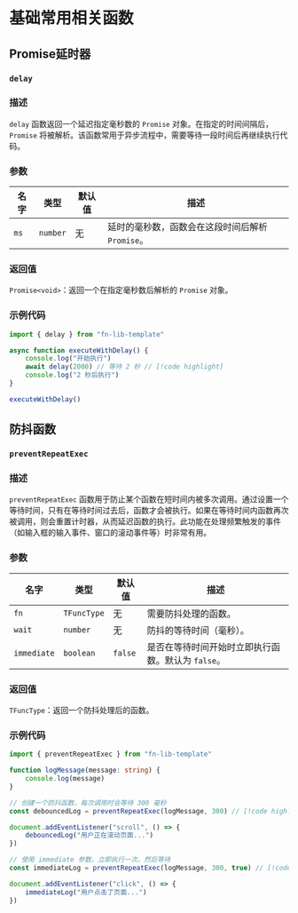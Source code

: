 # 基础常用相关函数

## Promise延时器

### `delay`

### 描述

`delay` 函数返回一个延迟指定毫秒数的 `Promise` 对象。在指定的时间间隔后，`Promise` 将被解析。该函数常用于异步流程中，需要等待一段时间后再继续执行代码。

### 参数

| 名字 | 类型     | 默认值 | 描述                                             |
| ---- | -------- | ------ | ------------------------------------------------ |
| `ms` | `number` | 无     | 延时的毫秒数，函数会在这段时间后解析 `Promise`。 |

### 返回值

`Promise<void>`：返回一个在指定毫秒数后解析的 `Promise` 对象。

### 示例代码

```ts
import { delay } from "fn-lib-template"

async function executeWithDelay() {
    console.log("开始执行")
    await delay(2000) // 等待 2 秒 // [!code highlight]
    console.log("2 秒后执行")
}

executeWithDelay()
```

## 防抖函数

### `preventRepeatExec`

### 描述

`preventRepeatExec` 函数用于防止某个函数在短时间内被多次调用。通过设置一个等待时间，只有在等待时间过去后，函数才会被执行。如果在等待时间内函数再次被调用，则会重置计时器，从而延迟函数的执行。此功能在处理频繁触发的事件（如输入框的输入事件、窗口的滚动事件等）时非常有用。

### 参数

| 名字        | 类型        | 默认值  | 描述                                               |
| ----------- | ----------- | ------- | -------------------------------------------------- |
| `fn`        | `TFuncType` | 无      | 需要防抖处理的函数。                               |
| `wait`      | `number`    | 无      | 防抖的等待时间（毫秒）。                           |
| `immediate` | `boolean`   | `false` | 是否在等待时间开始时立即执行函数。默认为 `false`。 |

### 返回值

`TFuncType`：返回一个防抖处理后的函数。

### 示例代码

```ts
import { preventRepeatExec } from "fn-lib-template"

function logMessage(message: string) {
    console.log(message)
}

// 创建一个防抖函数，每次调用时会等待 300 毫秒
const debouncedLog = preventRepeatExec(logMessage, 300) // [!code highlight]

document.addEventListener("scroll", () => {
    debouncedLog("用户正在滚动页面...")
})

// 使用 immediate 参数，立即执行一次，然后等待
const immediateLog = preventRepeatExec(logMessage, 300, true) // [!code highlight]

document.addEventListener("click", () => {
    immediateLog("用户点击了页面...")
})
```
